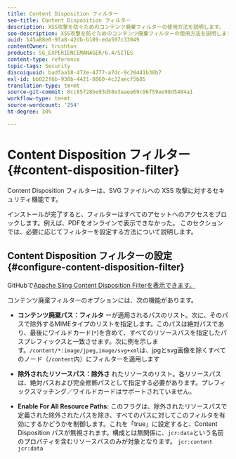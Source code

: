 ```yaml
---
title: Content Disposition フィルター
seo-title: Content Disposition フィルター
description: XSS攻撃を防ぐためのコンテンツ廃棄フィルターの使用方法を説明します。
seo-description: XSS攻撃を防ぐためのコンテンツ廃棄フィルターの使用方法を説明します。
uuid: 145a88e0-9fa8-42db-b189-eda507c33049
contentOwner: trushton
products: SG_EXPERIENCEMANAGER/6.4/SITES
content-type: reference
topic-tags: Security
discoiquuid: badfaa18-472e-4777-a7dc-9c28441b38b7
exl-id: bb022f6b-938b-4421-8860-4c22aecf5b85
translation-type: tm+mt
source-git-commit: 8cc85728be93d58e3aaee69c96f59ee98d5484a1
workflow-type: tm+mt
source-wordcount: '254'
ht-degree: 30%

---
```


# Content Disposition フィルター {#content-disposition-filter}

Content Disposition フィルターは、SVG ファイルへの XSS 攻撃に対するセキュリティ機能です。

インストールが完了すると、フィルターはすべてのアセットへのアクセスをブロックします。例えば、PDFをオンラインで表示できなかった。 このセクションでは、必要に応じてフィルターを設定する方法について説明します。

## Content Disposition フィルターの設定  {#configure-content-disposition-filter}

GitHubで[Apache Sling Content Disposition Filterを表示できます。](https://github.com/apache/sling-org-apache-sling-security/blob/master/src/main/java/org/apache/sling/security/impl/ContentDispositionFilterConfiguration.java)

コンテンツ廃棄フィルターのオプションには、次の機能があります。

* **コンテンツ廃棄パス：フィルタ** ーが適用されるパスのリスト。次に、そのパスで除外するMIMEタイプのリストを指定します。このパスは絶対パスであり、最後にワイルドカード(`*`)を含めて、すべてのリソースパスを指定したパスプレフィックスと一致させます。次に例を示します。`/content/*:image/jpeg,image/svg+xml`は、jpgとsvg画像を除くすべてのノード（`/content`内）にフィルターを適用します

* **除外されたリソースパス：除外さ** れたリソースのリスト。各リソースパスは、絶対パスおよび完全修飾パスとして指定する必要があります。プレフィックスマッチング／ワイルドカードはサポートされていません。

* **Enable For All Resource Paths:** このフラグは、除外されたリソースパスで定義された除外されたパスを除き、すべてのパスに対してこのフィルタを有効にするかどうかを制御します。これを「true」に設定すると、Content Disposition パスが無視されます。構成とは無関係に、`jcr:data`という名前のプロパティを含むリソースパスのみが対象となります。
   `jcr:content jcr:data`
